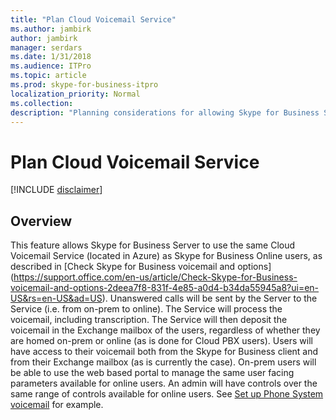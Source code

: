 ```yaml
---
title: "Plan Cloud Voicemail Service"
ms.author: jambirk
author: jambirk
manager: serdars
ms.date: 1/31/2018
ms.audience: ITPro
ms.topic: article
ms.prod: skype-for-business-itpro
localization_priority: Normal
ms.collection: 
description: "Planning considerations for allowing Skype for Business Server to use the same Cloud Voicemail Service as Skype for Business Online users."
---
```

<!-- PM Francois Doremieux  -->

# Plan Cloud Voicemail Service

[!INCLUDE [disclaimer](../disclaimer.md)]

## Overview 

This feature allows Skype for Business Server to use the same Cloud Voicemail Service (located in Azure) as Skype for Business Online users, as described in [Check Skype for Business voicemail and options] (https://support.office.com/en-us/article/Check-Skype-for-Business-voicemail-and-options-2deea7f8-831f-4e85-a0d4-b34da55945a8?ui=en-US&rs=en-US&ad=US). Unanswered calls will be sent by the Server to the Service (i.e. from on-prem to online). The Service will process the voicemail, including transcription. The Service will then deposit the voicemail in the Exchange mailbox of the users, regardless of whether they are homed on-prem or online (as is done for Cloud PBX users). Users will have access to their voicemail both from the Skype for Business client and from their Exchange mailbox (as is currently the case). On-prem users will be able to use the web based portal to manage the same user facing parameters available for online users. An admin will have controls over the same range of controls available for online users. See [Set up Phone System voicemail](https://support.office.com/en-us/article/Set-up-Phone-System-voicemail-Admin-help-9c590873-b014-4df3-9e27-1bb97322a79d?ui=en-US&rs=en-US&ad=US) for example. 





